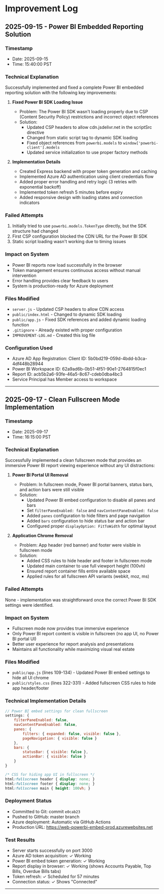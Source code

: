 # Improvement Log

## 2025-09-15 - Power BI Embedded Reporting Solution

### Timestamp
- Date: 2025-09-15
- Time: 15:40:00 PST

### Technical Explanation
Successfully implemented and fixed a complete Power BI embedded reporting solution with the following key improvements:

1. **Fixed Power BI SDK Loading Issue**
   - Problem: The Power BI SDK wasn't loading properly due to CSP (Content Security Policy) restrictions and incorrect object references
   - Solution:
     - Updated CSP headers to allow cdn.jsdelivr.net in the scriptSrc directive
     - Changed from static script tag to dynamic SDK loading
     - Fixed object references from `powerbi.models` to `window['powerbi-client'].models`
     - Updated service initialization to use proper factory methods

2. **Implementation Details**
   - Created Express backend with proper token generation and caching
   - Implemented Azure AD authentication using client credentials flow
   - Added proper error handling and retry logic (3 retries with exponential backoff)
   - Implemented token refresh 5 minutes before expiry
   - Added responsive design with loading states and connection indicators

### Failed Attempts
1. Initially tried to use `powerbi.models.TokenType` directly, but the SDK structure had changed
2. First CSP configuration blocked the CDN URL for the Power BI SDK
3. Static script loading wasn't working due to timing issues

### Impact on System
- Power BI reports now load successfully in the browser
- Token management ensures continuous access without manual intervention
- Error handling provides clear feedback to users
- System is production-ready for Azure deployment

### Files Modified
- `server.js` - Updated CSP headers to allow CDN access
- `public/index.html` - Changed to dynamic SDK loading
- `public/app.js` - Fixed SDK references and added dynamic loading function
- `.gitignore` - Already existed with proper configuration
- `IMPROVEMENT-LOG.md` - Created this log file

### Configuration Used
- Azure AD App Registration: Client ID: 5b0bd219-059d-4bdd-b3ca-4df448b28944
- Power BI Workspace ID: 62a9ad6b-0b51-4f51-90e1-2764815f0ec1
- Report ID: acb5b2a6-93fe-46a5-8c67-cdeb0dba4bc3
- Service Principal has Member access to workspace

---

## 2025-09-17 - Clean Fullscreen Mode Implementation

### Timestamp
- Date: 2025-09-17
- Time: 16:15:00 PST

### Technical Explanation
Successfully implemented a clean fullscreen mode that provides an immersive Power BI report viewing experience without any UI distractions:

1. **Power BI Portal UI Removal**
   - Problem: In fullscreen mode, Power BI portal banners, status bars, and action bars were still visible
   - Solution:
     - Updated Power BI embed configuration to disable all panes and bars
     - Set `filterPaneEnabled: false` and `navContentPaneEnabled: false`
     - Added `panes` configuration to hide filters and page navigation
     - Added `bars` configuration to hide status bar and action bar
     - Configured proper `displayOption: FitToWidth` for optimal layout

2. **Application Chrome Removal**
   - Problem: App header (red banner) and footer were visible in fullscreen mode
   - Solution:
     - Added CSS rules to hide header and footer in fullscreen mode
     - Updated main container to use full viewport height (100vh)
     - Ensured report container fills entire available space
     - Applied rules for all fullscreen API variants (webkit, moz, ms)

### Failed Attempts
None - implementation was straightforward once the correct Power BI SDK settings were identified.

### Impact on System
- Fullscreen mode now provides true immersive experience
- Only Power BI report content is visible in fullscreen (no app UI, no Power BI portal UI)
- Better user experience for report analysis and presentations
- Maintains all functionality while maximizing visual real estate

### Files Modified
- `public/app.js` (lines 109-134) - Updated Power BI embed settings to hide all UI chrome
- `public/styles.css` (lines 322-331) - Added fullscreen CSS rules to hide app header/footer

### Technical Implementation Details
```javascript
// Power BI embed settings for clean fullscreen
settings: {
    filterPaneEnabled: false,
    navContentPaneEnabled: false,
    panes: {
        filters: { expanded: false, visible: false },
        pageNavigation: { visible: false }
    },
    bars: {
        statusBar: { visible: false },
        actionBar: { visible: false }
    }
}
```

```css
/* CSS for hiding app UI in fullscreen */
html:fullscreen header { display: none; }
html:fullscreen footer { display: none; }
html:fullscreen main { height: 100vh; }
```

### Deployment Status
- Committed to Git: commit `e0cab23`
- Pushed to GitHub: master branch
- Azure deployment: Automatic via GitHub Actions
- Production URL: https://web-powerbi-embed-prod.azurewebsites.net

### Test Results
- Server starts successfully on port 3000
- Azure AD token acquisition: ✓ Working
- Power BI embed token generation: ✓ Working
- Report display in browser: ✓ Working (shows Accounts Payable, Top Bills, Overdue Bills tabs)
- Token refresh: ✓ Scheduled for 57 minutes
- Connection status: ✓ Shows "Connected"

---